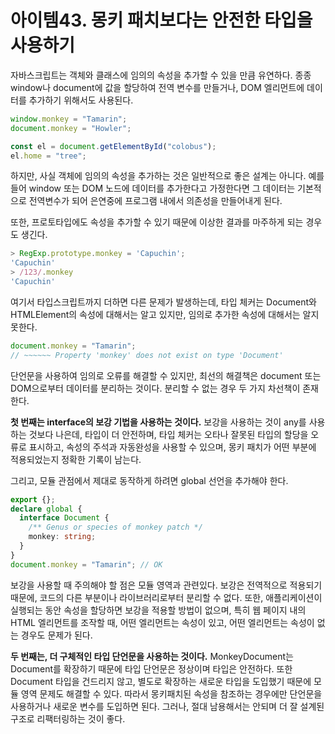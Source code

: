 # 아이템43. 몽키 패치보다는 안전한 타입을 사용하기

자바스크립트는 객체와 클래스에 임의의 속성을 추가할 수 있을 만큼 유연하다. 종종 window나 document에
값을 할당하여 전역 변수를 만들거나, DOM 엘리먼트에 데이터를 추가하기 위해서도 사용된다.

```ts
window.monkey = "Tamarin";
document.monkey = "Howler";
```

```ts
const el = document.getElementById("colobus");
el.home = "tree";
```

하지만, 사실 객체에 임의의 속성을 추가하는 것은 일반적으로 좋은 설계는 아니다. 예를 들어 window 또는 DOM 노드에
데이터를 추가한다고 가정한다면 그 데이터는 기본적으로 전역변수가 되어 은연중에 프로그램 내에서 의존성을 만들어내게 된다.

또한, 프로토타입에도 속성을 추가할 수 있기 때문에 이상한 결과를 마주하게 되는 경우도 생긴다.

```ts
> RegExp.prototype.monkey = 'Capuchin';
'Capuchin'
> /123/.monkey
'Capuchin'
```

여기서 타입스크립트까지 더하면 다른 문제가 발생하는데, 타입 체커는 Document와 HTMLElement의 속성에 대해서는
알고 있지만, 임의로 추가한 속성에 대해서는 알지 못한다.

```ts
document.monkey = "Tamarin";
// ~~~~~~ Property 'monkey' does not exist on type 'Document'
```

단언문을 사용하여 임의로 오류를 해결할 수 있지만, 최선의 해결책은 document 또는 DOM으로부터
데이터를 분리하는 것이다. 분리할 수 없는 경우 두 가지 차선책이 존재한다.

**첫 번째는 interface의 보강 기법을 사용하는 것이다.** 보강을 사용하는 것이 any를 사용하는 것보다 나은데,
타입이 더 안전하며, 타입 체커는 오타나 잘못된 타입의 할당을 오류로 표시하고,
속성의 주석과 자동완성을 사용할 수 있으며, 몽키 패치가 어떤 부분에 적용되었는지 정확한 기록이 남는다.

그리고, 모듈 관점에서 제대로 동작하게 하려면 global 선언을 추가해야 한다.

```ts
export {};
declare global {
  interface Document {
    /** Genus or species of monkey patch */
    monkey: string;
  }
}
document.monkey = "Tamarin"; // OK
```

보강을 사용할 때 주의해야 할 점은 모듈 영역과 관련있다. 보강은 전역적으로 적용되기 때문에,
코드의 다른 부분이나 라이브러리로부터 분리할 수 없다. 또한, 애플리케이션이 실행되는 동안
속성을 할당하면 보강을 적용할 방법이 없으며, 특히 웹 페이지 내의 HTML 엘리먼트를 조작할 때,
어떤 엘리먼트는 속성이 있고, 어떤 엘리먼트는 속성이 없는 경우도 문제가 된다.

**두 번째는, 더 구체적인 타입 단언문을 사용하는 것이다.** MonkeyDocument는 Document를 확장하기 때문에
타입 단언문은 정상이며 타입은 안전하다. 또한 Document 타입을 건드리지 않고, 별도로 확장하는 새로운 타입을 도입했기 때문에
모듈 영역 문제도 해결할 수 있다. 따라서 몽키패치된 속성을 참조하는 경우에만 단언문을 사용하거나 새로운 변수를 도입하면 된다.
그러나, 절대 남용해서는 안되며 더 잘 설계된 구조로 리팩터링하는 것이 좋다.
